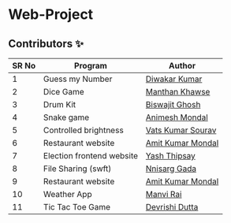 # Web-Project

## Contributors ✨

SR No   | Program | Author  
--- | --- | ---
1 | Guess my Number | [Diwakar Kumar](https://github.com/diwakar1593)
2 | Dice Game | [Manthan Khawse](https://github.com/manthankhawse)
3 | Drum Kit | [Biswajit Ghosh](https://github.com/biswajit150803)
4 | Snake game | [Animesh Mondal](https://github.com/animeshMondal-crypto)
5 | Controlled brightness |[Vats Kumar Sourav](https://github.com/Vatss9)
6 | Restaurant website | [Amit Kumar Mondal](https://github.com/Amit5620)
7 | Election frontend website | [Yash Thipsay](https://github.com/yashthipsay)
8 | File Sharing (swft) | [Nnisarg Gada](https://github.com/nnisarggada)
9 | Restaurant website | [Amit Kumar Mondal](https://github.com/Amit5620)
10 | Weather App | [Manvi Rai](https://github.com/manvi-rai)
11 | Tic Tac Toe Game | [Devrishi Dutta](https://github.com/Devrishi-Dutta)
